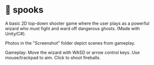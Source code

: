 # 👻 spooks
A basic 2D top-down shooter game where the user plays as a powerful wizard who must fight and ward off dangerous ghosts. (Made with Unity/C#). 

Photos in the "Screenshot" folder depict scenes from gameplay.

Gameplay: Move the wizard with WASD or arrow control keys. Use mouse/trackpad to aim. Click to shoot fireballs.

